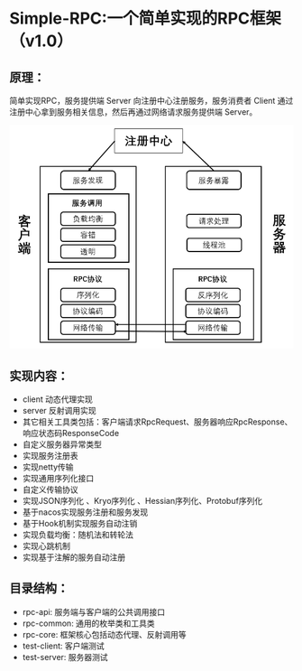 # Simple-RPC:一个简单实现的RPC框架（v1.0）
## 原理：
简单实现RPC，服务提供端 Server 向注册中心注册服务，服务消费者
Client 通过注册中心拿到服务相关信息，然后再通过网络请求服务提供端 Server。


![blockchain](./image/rpc_framework.png)
## 实现内容：
* client 动态代理实现
* server 反射调用实现
* 其它相关工具类包括：客户端请求RpcRequest、服务器响应RpcResponse、
响应状态码ResponseCode
* 自定义服务器异常类型
* 实现服务注册表
* 实现netty传输
* 实现通用序列化接口
* 自定义传输协议
* 实现JSON序列化 、Kryo序列化 、Hessian序列化、Protobuf序列化
* 基于nacos实现服务注册和服务发现
* 基于Hook机制实现服务自动注销
* 实现负载均衡：随机法和转轮法
* 实现心跳机制
* 实现基于注解的服务自动注册

## 目录结构：
* rpc-api: 服务端与客户端的公共调用接口
* rpc-common: 通用的枚举类和工具类
* rpc-core: 框架核心包括动态代理、反射调用等
* test-client: 客户端测试
* test-server: 服务器测试
